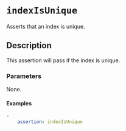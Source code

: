 # `indexIsUnique`

Asserts that an index is unique.

## Description

This assertion will pass if the index is unique.

### Parameters

None.

#### Examples

```yaml
-
    assertion: indexIsUnique
```
